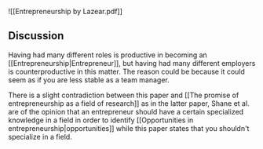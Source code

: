 ![[Entrepreneurship by Lazear.pdf]]
## Discussion
Having had many different roles is productive in becoming an [[Entrepreneurship|Entrepreneur]], but having had many different employers is counterproductive in this matter. The reason could be because it could seem as if you are less stable as a team manager.

There is a slight contradiction between this paper and [[The promise of entrepreneurship as a field of research]] as in the latter paper, Shane et al. are of the opinion that an entrepreneur should have a certain specialized knowledge in a field in order to identify [[Opportunities in entrepreneurship|opportunities]] while this paper states that you shouldn't specialize in a field. 